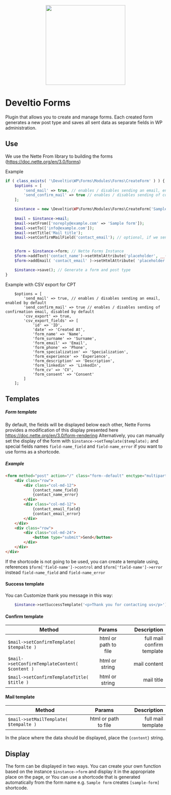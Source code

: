 <p align="center">
<img width="250px" align="center"  src="https://greenparrot.pl/software-house/app/themes/develtio/dist/images/logo_0336ff1d.svg">
</p>

# Develtio Forms #
Plugin that allows you to create and manage forms. Each created form generates a new post type
and saves all sent data as separate fields in WP administration.

## Use ##
We use the Nette From library to building the forms (https://doc.nette.org/en/3.0/forms)

Example
```php
if ( class_exists( '\Develtio\WP\Forms\Modules\Forms\CreateForm' ) ) {
    $options = [ 
        'send_mail' => true, // enables / disables sending an email, enabled by default
        'send_confirm_mail' => true // enables / disables sending of confirmation email, disabled by default
    ];

    $instance = new \Develtio\WP\Forms\Modules\Forms\CreateForm('Sample Form', $options);
    
    $mail = $instance->mail;
    $mail->setFrom(['noreply@example.com' => 'Sample form']);
    $mail->setTo(['info@example.com']);
    $mail->setTitle('Mail title');
    $mail->setConfirmMailField('contact_email'); // optional, if we send a confirmation e-mail, enter the name of the field from which the e-mail address is to be retrieved


    $form = $instance->form; // Nette Forms Instance
    $form->addText('contact_name')->setHtmlAttribute('placeholder', __('Name', 'develtio'));
    $form->addEmail( 'contact_email' )->setHtmlAttribute( 'placeholder', __( 'E-mail' ) )->setRequired( true );    

    $instance->save(); // Generate a form and post type
}
```

Example with CSV export for CPT
```
    $options = [ 
        'send_mail' => true, // enables / disables sending an email, enabled by default
        'send_confirm_mail' => true // enables / disables sending of confirmation email, disabled by default
        'csv_export' => true,
        'csv_export_fields' => [
            'id' => 'ID',
            'date' => 'Created At',
            'form_name' => 'Name',
            'form_surname' => 'Surname',
            'form_email' => 'Email',
            'form_phone' => 'Phone',
            'form_specialization' => 'Specialization',
            'form_experience' => 'Experience',
            'form_description' => 'Description',
            'form_linkedin' => 'LinkedIn',
            'form_cv' => 'CV',
            'form_consent' => 'Consent'
        ]
    ];
```


## Templates ##

##### Form template #####
By default, the fields will be displayed below each other, Nette Forms provides a modification of this display presented here https://doc.nette.org/en/3.0/form-rendering
Alternatively, you can manually set the display of the form with `$instance->setTemplate($template);` and special fields names `field-name_field` and `field-name_error` 
if you want to use forms as a shortcode.

##### Example #####
```html
<form method="post" action="/" class="form--default" enctype="multipart/form-data">
    <div class="row">
        <div class="col-md-12">
            {contact_name_field}
            {contact_name_error}
        </div>
        <div class="col-md-12">
            {contact_email_field}
            {contact_email_error}
        </div>
    </div>
    <div class="row">
        <div class="col-md-24">
            <button type="submit">Send</button>
        </div>
    </div>
</div>
```

If the shortcode is not going to be used, you can create a template using, references `$form['field-name']->control` and `$form['field-name']->error` instead `field-name_field` and `field-name_error` 

#### Success template ####
You can Customize thank you message in this way:
```php
    $instance->setSuccessTemplate('<p>Thank you for contacting us</p>');
```

#### Confirm template ####
| Method        | Params           | Description  |
| ------------- |:-------------:| -----:|
| `$mail->setConfirmTemplate( $tempalte )` | html or path to file | full mail confirm template |
| `$mail->setConfirmTemplateContent( $content )`      | html or string      |   mail content |
| `$mail->setConfirmTemplateTitle( $title )` | html or string      |    mail title|

#### Mail template ####
| Method        | Params           | Description  |
| ------------- |:-------------:| -----:|
| `$mail->setMailTemplate( $tempalte )` | html or path to file | full mail template |

In the place where the data should be displayed, place the `{content}` string.

## Display ##
The form can be displayed in two ways. You can create your own function based on the instance `$instance->form` and display it in the appropriate place on the page,
or You can use a shortcode that is generated automatically from the form name e.g. `Sample form` creates `[sample-form]` shortcode.